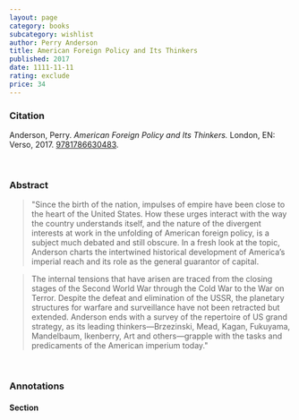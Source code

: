 ```yaml
---
layout: page
category: books
subcategory: wishlist
author: Perry Anderson
title: American Foreign Policy and Its Thinkers
published: 2017
date: 1111-11-11
rating: exclude
price: 34
---
```


### Citation

Anderson, Perry. *American Foreign Policy and Its Thinkers.* London, EN: Verso, 2017. [9781786630483](https://www.versobooks.com/en-ca/products/10-american-foreign-policy-and-its-thinkers).

<br>

### Abstract

> "Since the birth of the nation, impulses of empire have been close to the heart of the United States. How these urges interact with the way the country understands itself, and the nature of the divergent interests at work in the unfolding of American foreign policy, is a subject much debated and still obscure. In a fresh look at the topic, Anderson charts the intertwined historical development of America’s imperial reach and its role as the general guarantor of capital.

> The internal tensions that have arisen are traced from the closing stages of the Second World War through the Cold War to the War on Terror. Despite the defeat and elimination of the USSR, the planetary structures for warfare and surveillance have not been retracted but extended. Anderson ends with a survey of the repertoire of US grand strategy, as its leading thinkers—Brzezinski, Mead, Kagan, Fukuyama, Mandelbaum, Ikenberry, Art and others—grapple with the tasks and predicaments of the American imperium today."

<br>

### Annotations

#### Section

<br>
